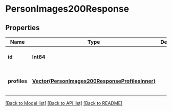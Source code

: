 # PersonImages200Response


## Properties
Name | Type | Description | Notes
------------ | ------------- | ------------- | -------------
**id** | **Int64** |  | [optional] [default to 0]
**profiles** | [**Vector{PersonImages200ResponseProfilesInner}**](PersonImages200ResponseProfilesInner.md) |  | [optional] [default to nothing]


[[Back to Model list]](../README.md#models) [[Back to API list]](../README.md#api-endpoints) [[Back to README]](../README.md)


